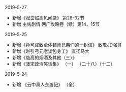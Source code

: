 2019-5-27 
- 新增《张岱临高见闻录》 第28-32节
- 新增 主线剧情 两广攻略卷（续）第14、15节

2019-5-25 
- 新增《孙可成致全体镖师兄弟们的一封信》 致敬JD强哥
- 新增《赵引弓元老谈包身工》 直径马大
- 新增《临高的烟酒及其他（三）》
- 新增《澳宋政治笑话集》 （一） （二十八）（十二）

2019-5-24 
- 新增 《云中真人东游记》 （全）



